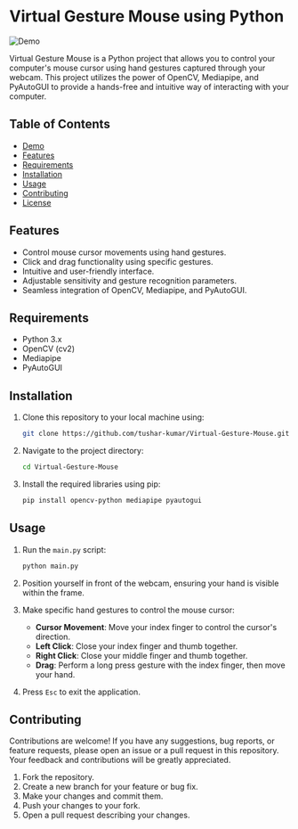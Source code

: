 # Virtual Gesture Mouse using Python

![Demo](demo.gif)

Virtual Gesture Mouse is a Python project that allows you to control your computer's mouse cursor using hand gestures captured through your webcam. This project utilizes the power of OpenCV, Mediapipe, and PyAutoGUI to provide a hands-free and intuitive way of interacting with your computer.

## Table of Contents

- [Demo](#demo)
- [Features](#features)
- [Requirements](#requirements)
- [Installation](#installation)
- [Usage](#usage)
- [Contributing](#contributing)
- [License](#license)

## Features

- Control mouse cursor movements using hand gestures.
- Click and drag functionality using specific gestures.
- Intuitive and user-friendly interface.
- Adjustable sensitivity and gesture recognition parameters.
- Seamless integration of OpenCV, Mediapipe, and PyAutoGUI.

## Requirements

- Python 3.x
- OpenCV (cv2)
- Mediapipe
- PyAutoGUI

## Installation

1. Clone this repository to your local machine using:

   ```bash
   git clone https://github.com/tushar-kumar/Virtual-Gesture-Mouse.git
   ```

2. Navigate to the project directory:

   ```bash
   cd Virtual-Gesture-Mouse
   ```

3. Install the required libraries using pip:

   ```bash
   pip install opencv-python mediapipe pyautogui
   ```

## Usage

1. Run the `main.py` script:

   ```bash
   python main.py
   ```

2. Position yourself in front of the webcam, ensuring your hand is visible within the frame.

3. Make specific hand gestures to control the mouse cursor:
   - **Cursor Movement**: Move your index finger to control the cursor's direction.
   - **Left Click**: Close your index finger and thumb together.
   - **Right Click**: Close your middle finger and thumb together.
   - **Drag**: Perform a long press gesture with the index finger, then move your hand.

4. Press `Esc` to exit the application.

## Contributing

Contributions are welcome! If you have any suggestions, bug reports, or feature requests, please open an issue or a pull request in this repository. Your feedback and contributions will be greatly appreciated.

1. Fork the repository.
2. Create a new branch for your feature or bug fix.
3. Make your changes and commit them.
4. Push your changes to your fork.
5. Open a pull request describing your changes.


